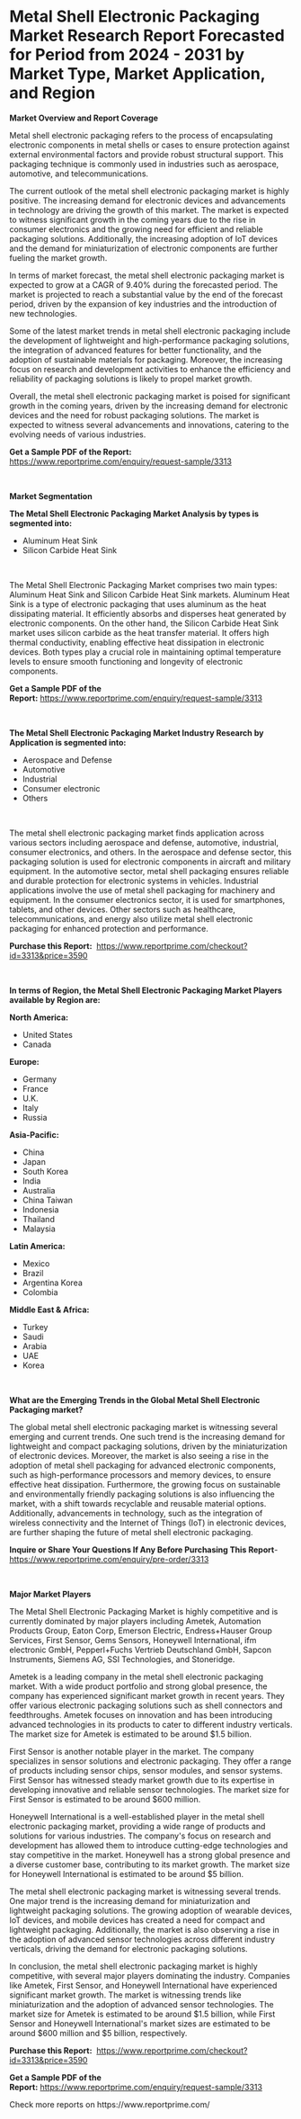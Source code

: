 <p><h1>Metal Shell Electronic Packaging Market Research Report Forecasted for Period from 2024 -  2031 by Market Type, Market Application, and Region</h1></p><p><strong>Market Overview and Report Coverage</strong></p>
<p><p>Metal shell electronic packaging refers to the process of encapsulating electronic components in metal shells or cases to ensure protection against external environmental factors and provide robust structural support. This packaging technique is commonly used in industries such as aerospace, automotive, and telecommunications.</p><p>The current outlook of the metal shell electronic packaging market is highly positive. The increasing demand for electronic devices and advancements in technology are driving the growth of this market. The market is expected to witness significant growth in the coming years due to the rise in consumer electronics and the growing need for efficient and reliable packaging solutions. Additionally, the increasing adoption of IoT devices and the demand for miniaturization of electronic components are further fueling the market growth.</p><p>In terms of market forecast, the metal shell electronic packaging market is expected to grow at a CAGR of 9.40% during the forecasted period. The market is projected to reach a substantial value by the end of the forecast period, driven by the expansion of key industries and the introduction of new technologies.</p><p>Some of the latest market trends in metal shell electronic packaging include the development of lightweight and high-performance packaging solutions, the integration of advanced features for better functionality, and the adoption of sustainable materials for packaging. Moreover, the increasing focus on research and development activities to enhance the efficiency and reliability of packaging solutions is likely to propel market growth.</p><p>Overall, the metal shell electronic packaging market is poised for significant growth in the coming years, driven by the increasing demand for electronic devices and the need for robust packaging solutions. The market is expected to witness several advancements and innovations, catering to the evolving needs of various industries.</p></p>
<p><strong>Get a Sample PDF of the Report:</strong> <a href="https://www.reportprime.com/enquiry/request-sample/3313">https://www.reportprime.com/enquiry/request-sample/3313</a></p>
<p>&nbsp;</p>
<p><strong>Market Segmentation</strong></p>
<p><strong>The Metal Shell Electronic Packaging Market Analysis by types is segmented into:</strong></p>
<p><ul><li>Aluminum Heat Sink</li><li>Silicon Carbide Heat Sink</li></ul></p>
<p>&nbsp;</p>
<p><p>The Metal Shell Electronic Packaging Market comprises two main types: Aluminum Heat Sink and Silicon Carbide Heat Sink markets. Aluminum Heat Sink is a type of electronic packaging that uses aluminum as the heat dissipating material. It efficiently absorbs and disperses heat generated by electronic components. On the other hand, the Silicon Carbide Heat Sink market uses silicon carbide as the heat transfer material. It offers high thermal conductivity, enabling effective heat dissipation in electronic devices. Both types play a crucial role in maintaining optimal temperature levels to ensure smooth functioning and longevity of electronic components.</p></p>
<p><strong>Get a Sample PDF of the Report:</strong>&nbsp;<a href="https://www.reportprime.com/enquiry/request-sample/3313">https://www.reportprime.com/enquiry/request-sample/3313</a></p>
<p>&nbsp;</p>
<p><strong>The Metal Shell Electronic Packaging Market Industry Research by Application is segmented into:</strong></p>
<p><ul><li>Aerospace and Defense</li><li>Automotive</li><li>Industrial</li><li>Consumer electronic</li><li>Others</li></ul></p>
<p>&nbsp;</p>
<p><p>The metal shell electronic packaging market finds application across various sectors including aerospace and defense, automotive, industrial, consumer electronics, and others. In the aerospace and defense sector, this packaging solution is used for electronic components in aircraft and military equipment. In the automotive sector, metal shell packaging ensures reliable and durable protection for electronic systems in vehicles. Industrial applications involve the use of metal shell packaging for machinery and equipment. In the consumer electronics sector, it is used for smartphones, tablets, and other devices. Other sectors such as healthcare, telecommunications, and energy also utilize metal shell electronic packaging for enhanced protection and performance.</p></p>
<p><strong>Purchase this Report:</strong>&nbsp; <a href="https://www.reportprime.com/checkout?id=3313&price=3590">https://www.reportprime.com/checkout?id=3313&price=3590</a></p>
<p>&nbsp;</p>
<p><strong>In terms of Region, the Metal Shell Electronic Packaging Market Players available by Region are:</strong></p>
<p>
    <p> <strong> North America: </strong>
        <ul>
            <li>United States</li>
            <li>Canada</li>
        </ul>
        </p> 
    <p> <strong> Europe: </strong>
        <ul>
            <li>Germany</li>
            <li>France</li>
            <li>U.K.</li>
            <li>Italy</li>
            <li>Russia</li>
        </ul>
        </p> 
    <p> <strong> Asia-Pacific: </strong>
        <ul>
            <li>China</li>
            <li>Japan</li>
            <li>South Korea</li>
            <li>India</li>
            <li>Australia</li>
            <li>China Taiwan</li>
            <li>Indonesia</li>
            <li>Thailand</li>
            <li>Malaysia</li>
        </ul>
        </p> 
    <p> <strong> Latin America: </strong>
        <ul>
            <li>Mexico</li>
            <li>Brazil</li>
            <li>Argentina Korea</li>
            <li>Colombia</li>
        </ul>
        </p> 
    <p> <strong> Middle East & Africa: </strong>
        <ul>
            <li>Turkey</li>
            <li>Saudi</li>
            <li>Arabia</li>
            <li>UAE</li>
            <li>Korea</li>
        </ul>
    </p>
    </p>
<p>&nbsp;</p>
<p><strong>What are the Emerging Trends in the Global Metal Shell Electronic Packaging market?</strong></p>
<p><p>The global metal shell electronic packaging market is witnessing several emerging and current trends. One such trend is the increasing demand for lightweight and compact packaging solutions, driven by the miniaturization of electronic devices. Moreover, the market is also seeing a rise in the adoption of metal shell packaging for advanced electronic components, such as high-performance processors and memory devices, to ensure effective heat dissipation. Furthermore, the growing focus on sustainable and environmentally friendly packaging solutions is also influencing the market, with a shift towards recyclable and reusable material options. Additionally, advancements in technology, such as the integration of wireless connectivity and the Internet of Things (IoT) in electronic devices, are further shaping the future of metal shell electronic packaging.</p></p>
<p><strong>Inquire or Share Your Questions If Any Before Purchasing This Report</strong>- <a href="https://www.reportprime.com/enquiry/pre-order/3313">https://www.reportprime.com/enquiry/pre-order/3313</a></p>
<p>&nbsp;</p>
<p><strong>Major Market Players</strong></p>
<p><p>The Metal Shell Electronic Packaging Market is highly competitive and is currently dominated by major players including Ametek, Automation Products Group, Eaton Corp, Emerson Electric, Endress+Hauser Group Services, First Sensor, Gems Sensors, Honeywell International, ifm electronic GmbH, Pepperl+Fuchs Vertrieb Deutschland GmbH, Sapcon Instruments, Siemens AG, SSI Technologies, and Stoneridge.</p><p>Ametek is a leading company in the metal shell electronic packaging market. With a wide product portfolio and strong global presence, the company has experienced significant market growth in recent years. They offer various electronic packaging solutions such as shell connectors and feedthroughs. Ametek focuses on innovation and has been introducing advanced technologies in its products to cater to different industry verticals. The market size for Ametek is estimated to be around $1.5 billion.</p><p>First Sensor is another notable player in the market. The company specializes in sensor solutions and electronic packaging. They offer a range of products including sensor chips, sensor modules, and sensor systems. First Sensor has witnessed steady market growth due to its expertise in developing innovative and reliable sensor technologies. The market size for First Sensor is estimated to be around $600 million.</p><p>Honeywell International is a well-established player in the metal shell electronic packaging market, providing a wide range of products and solutions for various industries. The company's focus on research and development has allowed them to introduce cutting-edge technologies and stay competitive in the market. Honeywell has a strong global presence and a diverse customer base, contributing to its market growth. The market size for Honeywell International is estimated to be around $5 billion.</p><p>The metal shell electronic packaging market is witnessing several trends. One major trend is the increasing demand for miniaturization and lightweight packaging solutions. The growing adoption of wearable devices, IoT devices, and mobile devices has created a need for compact and lightweight packaging. Additionally, the market is also observing a rise in the adoption of advanced sensor technologies across different industry verticals, driving the demand for electronic packaging solutions.</p><p>In conclusion, the metal shell electronic packaging market is highly competitive, with several major players dominating the industry. Companies like Ametek, First Sensor, and Honeywell International have experienced significant market growth. The market is witnessing trends like miniaturization and the adoption of advanced sensor technologies. The market size for Ametek is estimated to be around $1.5 billion, while First Sensor and Honeywell International's market sizes are estimated to be around $600 million and $5 billion, respectively.</p></p>
<p><strong>Purchase this Report:</strong>&nbsp;&nbsp;<a href="https://www.reportprime.com/checkout?id=3313&price=3590">https://www.reportprime.com/checkout?id=3313&price=3590</a></p>
<p></p>
<p><strong>Get a Sample PDF of the Report:</strong>&nbsp;<a href="https://www.reportprime.com/enquiry/request-sample/3313">https://www.reportprime.com/enquiry/request-sample/3313</a></p>
<p>Check more reports on https://www.reportprime.com/</p>